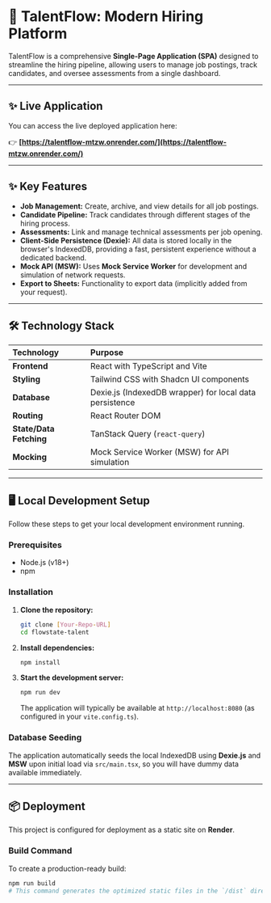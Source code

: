 # 🚀 TalentFlow: Modern Hiring Platform

TalentFlow is a comprehensive **Single-Page Application (SPA)** designed to streamline the hiring pipeline, allowing users to manage job postings, track candidates, and oversee assessments from a single dashboard.

---

## ✨ Live Application

You can access the live deployed application here:

👉 **[https://talentflow-mtzw.onrender.com/](https://talentflow-mtzw.onrender.com/)**

---


## ✨ Key Features

* **Job Management:** Create, archive, and view details for all job postings.
* **Candidate Pipeline:** Track candidates through different stages of the hiring process.
* **Assessments:** Link and manage technical assessments per job opening.
* **Client-Side Persistence (Dexie):** All data is stored locally in the browser's IndexedDB, providing a fast, persistent experience without a dedicated backend.
* **Mock API (MSW):** Uses **Mock Service Worker** for development and simulation of network requests.
* **Export to Sheets:** Functionality to export data (implicitly added from your request).

---

## 🛠️ Technology Stack

| Technology | Purpose |
| :--- | :--- |
| **Frontend** | React with TypeScript and Vite |
| **Styling** | Tailwind CSS with Shadcn UI components |
| **Database** | Dexie.js (IndexedDB wrapper) for local data persistence |
| **Routing** | React Router DOM |
| **State/Data Fetching** | TanStack Query (`react-query`) |
| **Mocking** | Mock Service Worker (MSW) for API simulation |

---

## 🖥️ Local Development Setup

Follow these steps to get your local development environment running.

### Prerequisites

* Node.js (v18+)
* npm

### Installation

1.  **Clone the repository:**
    ```bash
    git clone [Your-Repo-URL]
    cd flowstate-talent
    ```
2.  **Install dependencies:**
    ```bash
    npm install
    ```
3.  **Start the development server:**
    ```bash
    npm run dev
    ```
    The application will typically be available at `http://localhost:8080` (as configured in your `vite.config.ts`).

### Database Seeding

The application automatically seeds the local IndexedDB using **Dexie.js** and **MSW** upon initial load via `src/main.tsx`, so you will have dummy data available immediately.

---

## 📦 Deployment

This project is configured for deployment as a static site on **Render**.

### Build Command

To create a production-ready build:

```bash
npm run build
# This command generates the optimized static files in the `/dist` directory.
